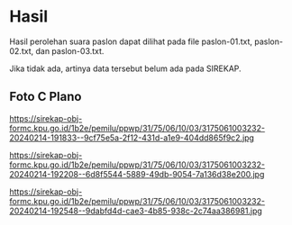 # Hasil

Hasil perolehan suara paslon dapat dilihat pada file paslon-01.txt, paslon-02.txt, dan paslon-03.txt.

Jika tidak ada, artinya data tersebut belum ada pada SIREKAP.

## Foto C Plano

https://sirekap-obj-formc.kpu.go.id/1b2e/pemilu/ppwp/31/75/06/10/03/3175061003232-20240214-191833--9cf75e5a-2f12-431d-a1e9-404dd865f9c2.jpg

https://sirekap-obj-formc.kpu.go.id/1b2e/pemilu/ppwp/31/75/06/10/03/3175061003232-20240214-192208--6d8f5544-5889-49db-9054-7a136d38e200.jpg

https://sirekap-obj-formc.kpu.go.id/1b2e/pemilu/ppwp/31/75/06/10/03/3175061003232-20240214-192548--9dabfd4d-cae3-4b85-938c-2c74aa386981.jpg

